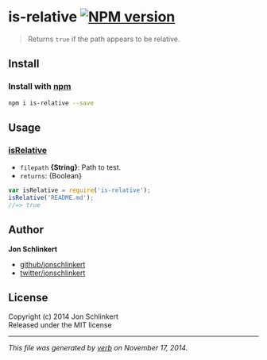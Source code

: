 # is-relative [![NPM version](https://badge.fury.io/js/is-relative.svg)](http://badge.fury.io/js/is-relative)

> Returns `true` if the path appears to be relative.

## Install
### Install with [npm](npmjs.org)

```bash
npm i is-relative --save
```

## Usage
### [isRelative](indexmodel.js#L16)

* `filepath` **{String}**: Path to test.    
* `returns`: {Boolean}  

```js
var isRelative = require('is-relative');
isRelative('README.md');
//=> true
```


## Author

**Jon Schlinkert**
 
+ [github/jonschlinkert](https://github.com/jonschlinkert)
+ [twitter/jonschlinkert](http://twitter.com/jonschlinkert) 

## License
Copyright (c) 2014 Jon Schlinkert  
Released under the MIT license

***

_This file was generated by [verb](https://github.com/assemble/verb) on November 17, 2014._
